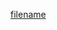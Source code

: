 [filename](https://raw.githubusercontent.com/ligaopeng123-npm/hooks/master/packages/useReloadAfterStationary/README.md ':include')
